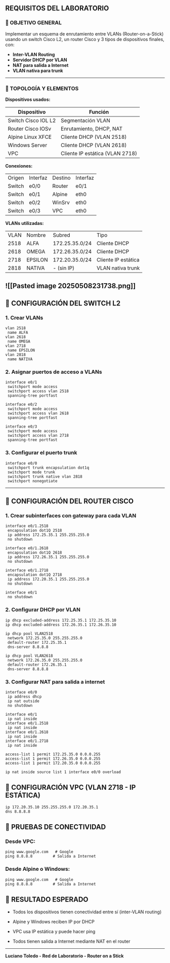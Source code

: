 ## REQUISITOS DEL LABORATORIO
### 🧩 OBJETIVO GENERAL

Implementar un esquema de enrutamiento entre VLANs (Router-on-a-Stick) usando un switch Cisco L2, un router Cisco y 3 tipos de dispositivos finales, con:
- **Inter-VLAN Routing**
- **Servidor DHCP por VLAN**
- **NAT para salida a Internet**
- **VLAN nativa para trunk**
---
### 💪 TOPOLOGÍA Y ELEMENTOS
**Dispositivos usados:**

| Dispositivo         | Función                         |
| ------------------- | ------------------------------- |
| Switch Cisco IOL L2 | Segmentación VLAN               |
| Router Cisco IOSv   | Enrutamiento, DHCP, NAT         |
| Alpine Linux XFCE   | Cliente DHCP (VLAN 2518)        |
| Windows Server      | Cliente DHCP (VLAN 2618)        |
| VPC                 | Cliente IP estática (VLAN 2718) |
**Conexiones:**

|        |          |         |          |
| ------ | -------- | ------- | -------- |
| Origen | Interfaz | Destino | Interfaz |
| Switch | e0/0     | Router  | e0/1     |
| Switch | e0/1     | Alpine  | eth0     |
| Switch | e0/2     | WinSrv  | eth0     |
| Switch | e0/3     | VPC     | eth0     |

**VLANs utilizadas:**

|      |         |                |                     |
| ---- | ------- | -------------- | ------------------- |
| VLAN | Nombre  | Subred         | Tipo                |
| 2518 | ALFA    | 172.25.35.0/24 | Cliente DHCP        |
| 2618 | OMEGA   | 172.26.35.0/24 | Cliente DHCP        |
| 2718 | EPSILON | 172.20.35.0/24 | Cliente IP estática |
| 2818 | NATIVA  | - (sin IP)     | VLAN nativa trunk   |

![[Pasted image 20250508231738.png]]
---
## 🔧 CONFIGURACIÓN DEL SWITCH L2

### 1. Crear VLANs
```batch
vlan 2518
 name ALFA
vlan 2618
 name OMEGA
vlan 2718
 name EPSILON
vlan 2818
 name NATIVA
```

### 2. Asignar puertos de acceso a VLANs

```batch
interface e0/1
 switchport mode access
 switchport access vlan 2518
 spanning-tree portfast

interface e0/2
 switchport mode access
 switchport access vlan 2618
 spanning-tree portfast

interface e0/3
 switchport mode access
 switchport access vlan 2718
 spanning-tree portfast
```
### 3. Configurar el puerto trunk

```batch
interface e0/0
 switchport trunk encapsulation dot1q
 switchport mode trunk
 switchport trunk native vlan 2818
 switchport nonegotiate
```

---
## 🚀 CONFIGURACIÓN DEL ROUTER CISCO

### 1. Crear subinterfaces con gateway para cada VLAN

```batch
interface e0/1.2518
 encapsulation dot1Q 2518
 ip address 172.25.35.1 255.255.255.0
 no shutdown

interface e0/1.2618
 encapsulation dot1Q 2618
 ip address 172.26.35.1 255.255.255.0
 no shutdown

interface e0/1.2718
 encapsulation dot1Q 2718
 ip address 172.20.35.1 255.255.255.0
 no shutdown

interface e0/1
 no shutdown
```
### 2. Configurar DHCP por VLAN

```batch
ip dhcp excluded-address 172.25.35.1 172.25.35.10
ip dhcp excluded-address 172.26.35.1 172.26.35.10

ip dhcp pool VLAN2518
 network 172.25.35.0 255.255.255.0
 default-router 172.25.35.1
 dns-server 8.8.8.8

ip dhcp pool VLAN2618
 network 172.26.35.0 255.255.255.0
 default-router 172.26.35.1
 dns-server 8.8.8.8
```

### 3. Configurar NAT para salida a internet

```batch
interface e0/0
 ip address dhcp
 ip nat outside
 no shutdown

interface e0/1
 ip nat inside
interface e0/1.2518
 ip nat inside
interface e0/1.2618
 ip nat inside
interface e0/1.2718
 ip nat inside

access-list 1 permit 172.25.35.0 0.0.0.255
access-list 1 permit 172.26.35.0 0.0.0.255
access-list 1 permit 172.20.35.0 0.0.0.255

ip nat inside source list 1 interface e0/0 overload
```

## 💼 CONFIGURACIÓN VPC (VLAN 2718 - IP ESTÁTICA)

```batch
ip 172.20.35.10 255.255.255.0 172.20.35.1
dns 8.8.8.8
```

## 🔌 PRUEBAS DE CONECTIVIDAD

### Desde VPC:

```batch
ping www.google.com   # Google
ping 8.8.8.8         # Salida a Internet
```

### Desde Alpine o Windows:

```batch
ping www.google.com   # Google
ping 8.8.8.8         # Salida a Internet
```


## 📄 RESULTADO ESPERADO

- Todos los dispositivos tienen conectividad entre sí (inter-VLAN routing)
    
- Alpine y Windows reciben IP por DHCP
    
- VPC usa IP estática y puede hacer ping
    
- Todos tienen salida a Internet mediante NAT en el router
    

---
**Luciano Toledo - Red de Laboratorio - Router on a Stick**
